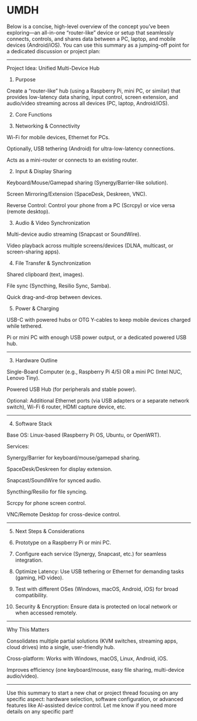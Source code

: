 # UMDH
Below is a concise, high-level overview of the concept you’ve been exploring—an all-in-one “router-like” device or setup that seamlessly connects, controls, and shares data between a PC, laptop, and mobile devices (Android/iOS). You can use this summary as a jumping-off point for a dedicated discussion or project plan:


---

Project Idea: Unified Multi-Device Hub

1. Purpose



Create a “router-like” hub (using a Raspberry Pi, mini PC, or similar) that provides low-latency data sharing, input control, screen extension, and audio/video streaming across all devices (PC, laptop, Android/iOS).

2. Core Functions


3. Networking & Connectivity



Wi-Fi for mobile devices, Ethernet for PCs.

Optionally, USB tethering (Android) for ultra-low-latency connections.

Acts as a mini-router or connects to an existing router.

2. Input & Display Sharing



Keyboard/Mouse/Gamepad sharing (Synergy/Barrier-like solution).

Screen Mirroring/Extension (SpaceDesk, Deskreen, VNC).

Reverse Control: Control your phone from a PC (Scrcpy) or vice versa (remote desktop).

3. Audio & Video Synchronization



Multi-device audio streaming (Snapcast or SoundWire).

Video playback across multiple screens/devices (DLNA, multicast, or screen-sharing apps).

4. File Transfer & Synchronization



Shared clipboard (text, images).

File sync (Syncthing, Resilio Sync, Samba).

Quick drag-and-drop between devices.

5. Power & Charging



USB-C with powered hubs or OTG Y-cables to keep mobile devices charged while tethered.

Pi or mini PC with enough USB power output, or a dedicated powered USB hub.


---

3. Hardware Outline



Single-Board Computer (e.g., Raspberry Pi 4/5) OR a mini PC (Intel NUC, Lenovo Tiny).

Powered USB Hub (for peripherals and stable power).

Optional: Additional Ethernet ports (via USB adapters or a separate network switch), Wi-Fi 6 router, HDMI capture device, etc.


---

4. Software Stack



Base OS: Linux-based (Raspberry Pi OS, Ubuntu, or OpenWRT).

Services:

Synergy/Barrier for keyboard/mouse/gamepad sharing.

SpaceDesk/Deskreen for display extension.

Snapcast/SoundWire for synced audio.

Syncthing/Resilio for file syncing.

Scrcpy for phone screen control.

VNC/Remote Desktop for cross-device control.


---

5. Next Steps & Considerations


6. Prototype on a Raspberry Pi or mini PC.


7. Configure each service (Synergy, Snapcast, etc.) for seamless integration.


8. Optimize Latency: Use USB tethering or Ethernet for demanding tasks (gaming, HD video).


9. Test with different OSes (Windows, macOS, Android, iOS) for broad compatibility.


10. Security & Encryption: Ensure data is protected on local network or when accessed remotely.




---

Why This Matters

Consolidates multiple partial solutions (KVM switches, streaming apps, cloud drives) into a single, user-friendly hub.

Cross-platform: Works with Windows, macOS, Linux, Android, iOS.

Improves efficiency (one keyboard/mouse, easy file sharing, multi-device audio/video).


---

Use this summary to start a new chat or project thread focusing on any specific aspect: hardware selection, software configuration, or advanced features like AI-assisted device control. Let me know if you need more details on any specific part!

